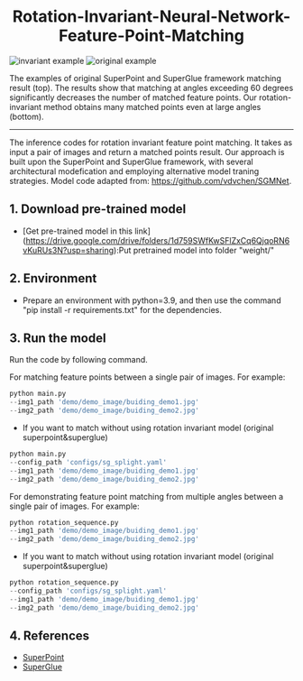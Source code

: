 <h1 align="center">Rotation-Invariant-Neural-Network-Feature-Point-Matching</h1>

![invariant example](example\invariant_example.gif)
![original example](example\original_example.gif)

The examples of original SuperPoint and SuperGlue framework matching result (top). The results show that matching at angles exceeding 60 degrees significantly decreases the number of matched feature points. Our rotation-invariant method obtains many matched points even at large angles (bottom).




---
The inference codes for rotation invariant feature point matching. It takes as input a pair of images and return a matched points result.
Our approach is built upon the SuperPoint and SuperGlue framework, with several architectural modefication and employing alternative model traning strategies. Model code adapted from: https://github.com/vdvchen/SGMNet.

## 1. Download pre-trained model
* [Get pre-trained model in this link]
(https://drive.google.com/drive/folders/1d759SWfKwSFlZxCq6QjqoRN6vKuRUs3N?usp=sharing):Put pretrained model into folder "weight/"

## 2. Environment

- Prepare an environment with python=3.9, and then use the command "pip install -r requirements.txt" for the dependencies.

## 3. Run the model
Run the code by following command. 

For matching feature points between a single pair of images.
  For example:
```python
python main.py 
--img1_path 'demo/demo_image/buiding_demo1.jpg' 
--img2_path 'demo/demo_image/buiding_demo2.jpg'
```
- If you want to match without using rotation invariant model (original superpoint&superglue)
```python
python main.py 
--config_path 'configs/sg_splight.yaml' 
--img1_path 'demo/demo_image/buiding_demo1.jpg' 
--img2_path 'demo/demo_image/buiding_demo2.jpg'
```

  For demonstrating feature point matching from multiple angles between a single pair of images.
For example:
```python
python rotation_sequence.py 
--img1_path 'demo/demo_image/buiding_demo1.jpg'  
--img2_path 'demo/demo_image/buiding_demo2.jpg'
```
- If you want to match without using rotation invariant model (original superpoint&superglue)
```python
python rotation_sequence.py 
--config_path 'configs/sg_splight.yaml' 
--img1_path 'demo/demo_image/buiding_demo1.jpg' 
--img2_path 'demo/demo_image/buiding_demo2.jpg'
```

## 4. References
* [SuperPoint](https://github.com/rpautrat/SuperPoint)
* [SuperGlue](https://github.com/magicleap/SuperGluePretrainedNetwork)